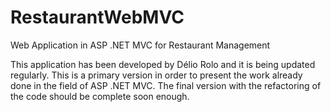 # RestaurantWebMVC
Web Application in ASP .NET MVC for Restaurant Management

This application has been developed by Délio Rolo and it is being updated regularly.
This is a primary version in order to present the work already done in the field of ASP .NET MVC.
The final version with the refactoring of the code should be complete soon enough.
